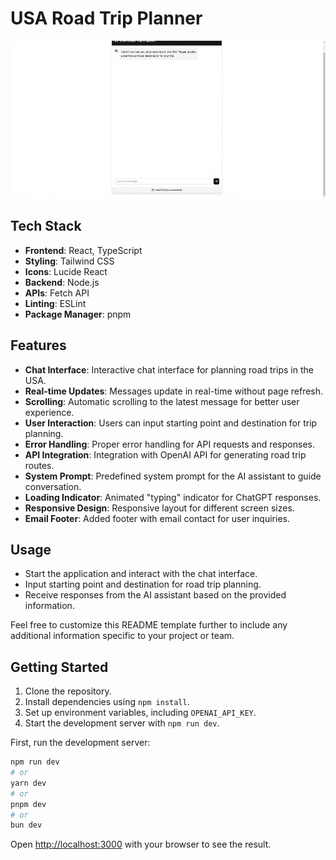 # USA Road Trip Planner

![Demo](https://github.com/ksio2123/roadtrip_chatbot/blob/main/doc/roadtrip_chatgpt.gif)

## Tech Stack
- **Frontend**: React, TypeScript
- **Styling**: Tailwind CSS
- **Icons**: Lucide React
- **Backend**: Node.js
- **APIs**: Fetch API
- **Linting**: ESLint
- **Package Manager**: pnpm

## Features
- **Chat Interface**: Interactive chat interface for planning road trips in the USA.
- **Real-time Updates**: Messages update in real-time without page refresh.
- **Scrolling**: Automatic scrolling to the latest message for better user experience.
- **User Interaction**: Users can input starting point and destination for trip planning.
- **Error Handling**: Proper error handling for API requests and responses.
- **API Integration**: Integration with OpenAI API for generating road trip routes.
- **System Prompt**: Predefined system prompt for the AI assistant to guide conversation.
- **Loading Indicator**: Animated "typing" indicator for ChatGPT responses.
- **Responsive Design**: Responsive layout for different screen sizes.
- **Email Footer**: Added footer with email contact for user inquiries.

## Usage
- Start the application and interact with the chat interface.
- Input starting point and destination for road trip planning.
- Receive responses from the AI assistant based on the provided information.

Feel free to customize this README template further to include any additional information specific to your project or team.

## Getting Started
1. Clone the repository.
2. Install dependencies using `npm install`.
3. Set up environment variables, including `OPENAI_API_KEY`.
4. Start the development server with `npm run dev`.

First, run the development server:

```bash
npm run dev
# or
yarn dev
# or
pnpm dev
# or
bun dev
```

Open [http://localhost:3000](http://localhost:3000) with your browser to see the result.
